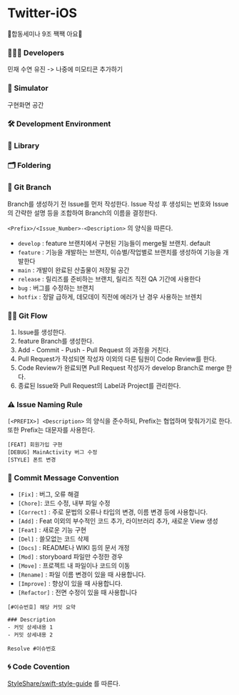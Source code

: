 # Twitter-iOS
🐥합동세미나 9조 짹짹 아요🐥


### 👩🏻‍💻 Developers

민재 수연 유진 -> 나중에 미모티콘 추가하기

### 👀 Simulator

구현화면 공간

### 🛠 Development Environment




### 🎁 Library


### 🗂 Foldering


### 🔀 Git Branch

Branch를 생성하기 전 Issue를 먼저 작성한다.
Issue 작성 후 생성되는 번호와 Issue의 간략한 설명 등을 조합하여 Branch의 이름을 결정한다. 

`<Prefix>/<Issue_Number>-<Description>` 의 양식을 따른다.

- `develop` : feature 브랜치에서 구현된 기능들이 merge될 브랜치. default
- `feature` : 기능을 개발하는 브랜치, 이슈별/작업별로 브랜치를 생성하여 기능을 개발한다
- `main` : 개발이 완료된 산출물이 저장될 공간
- `release` : 릴리즈를 준비하는 브랜치, 릴리즈 직전 QA 기간에 사용한다
- `bug` : 버그를 수정하는 브랜치
- `hotfix` : 정말 급하게, 데모데이 직전에 에러가 난 경우 사용하는 브렌치


### 👊🏻 Git Flow

1. Issue를 생성한다.
2. feature Branch를 생성한다.
3. Add - Commit - Push - Pull Request 의 과정을 거친다.
4. Pull Request가 작성되면 작성자 이외의 다른 팀원이 Code Review를 한다.
5. Code Review가 완료되면 Pull Request 작성자가 develop Branch로 merge 한다.
6. 종료된 Issue와 Pull Request의 Label과 Project를 관리한다.


### ⚠️ Issue Naming Rule

`[<PREFIX>] <Description>` 의 양식을 준수하되, Prefix는 협업하며 맞춰가기로 한다.
또한 Prefix는 대문자를 사용한다.

```
[FEAT] 회원가입 구현
[DEBUG] MainActivity 버그 수정
[STYLE] 폰트 변경
```


### 🍗 Commit Message Convention

- `[Fix]` : 버그, 오류 해결
- `[Chore]`: 코드 수정, 내부 파일 수정
- `[Correct]` : 주로 문법의 오류나 타입의 변경, 이름 변경 등에 사용합니다.
- `[Add]` : Feat 이외의 부수적인 코드 추가, 라이브러리 추가, 새로운 View 생성
- `[Feat]` : 새로운 기능 구현
- `[Del]` : 쓸모없는 코드 삭제
- `[Docs]` : README나 WIKI 등의 문서 개정
- `[Mod]` : storyboard 파일만 수정한 경우
- `[Move]` : 프로젝트 내 파일이나 코드의 이동
- `[Rename]` : 파일 이름 변경이 있을 때 사용합니다.
- `[Improve]` : 향상이 있을 때 사용합니다.
- `[Refactor]` : 전면 수정이 있을 때 사용합니다


```
[#이슈번호] 해당 커밋 요약

### Description
- 커밋 상세내용 1
- 커밋 상세내용 2

Resolve #이슈번호
```



### 🌀 Code Covention

[StyleShare/swift-style-guide](https://github.com/StyleShare/swift-style-guide) 를 따른다.

